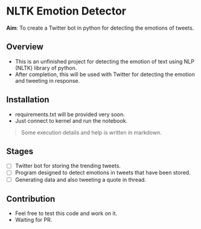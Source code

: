 # NLTK Emotion Detector

**Aim**: To create a Twitter bot in python for detecting the emotions of tweets.

## Overview
- This is an unfinished project for detecting the emotion of text using NLP (NLTK) library of python.
- After completion, this will be used with Twitter for detecting the emotion and tweeting in response.

## Installation
- requirements.txt will be provided very soon.
- Just connect to kernel and run the notebook.


> Some execution details and help is written in markdown.

## Stages
- [ ] Twitter bot for storing the trending tweets.
- [ ] Program designed to detect emotions in tweets that have been stored.
- [ ] Generating data and also tweeting a quote in thread.

## Contribution
- Feel free to test this code and work on it.
- Waiting for PR.
